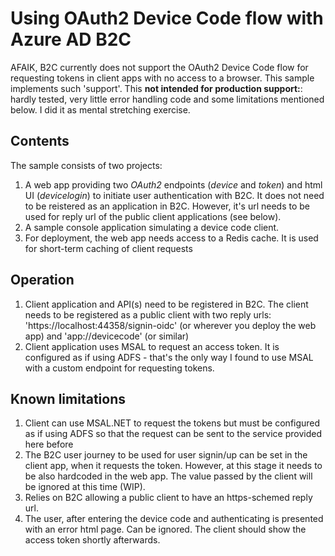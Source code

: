 # Using OAuth2 Device Code flow with Azure AD B2C
AFAIK, B2C currently does not support the OAuth2 Device Code flow for requesting tokens in client apps with no access to a browser.
This sample implements such 'support'. This **not intended for production support:**: 
hardly tested, very little error handling code and some limitations mentioned below. I did it as mental
stretching exercise.

## Contents

The sample consists of two projects:
1. A web app providing two *OAuth2* endpoints (*device* and *token*) and html UI (*devicelogin*) to initiate user authentication with B2C. It does not need to be
reistered as an application in B2C. However, it's url needs to be used for reply url of the public client applications (see below).
2. A sample console application simulating a device code client.
3. For deployment, the web app needs access to a Redis cache. It is used for short-term caching of client requests

## Operation

1. Client application and API(s) need to be registered in B2C. The client needs to be registered as a public client with 
two reply urls: 'https://localhost:44358/signin-oidc' (or wherever you deploy the web app) and 'app://devicecode' (or similar) 
2. Client application uses MSAL to request an access token. It is configured as if using ADFS - that's the only way I found to use MSAL
with a custom endpoint for requesting tokens.

## Known limitations

1. Client can use MSAL.NET to request the tokens but must be configured as if using ADFS so that the request can be sent 
to the service provided here before 
2. The B2C user journey to be used for user signin/up can be set in the client app, when it requests the token. However, 
at this stage it needs to be also hardcoded in the web app. The value passed by the client will be ignored at this time (WIP).
2. Relies on B2C allowing a public client to have an https-schemed reply url.
4. The user, after entering the device code and authenticating is presented with an error html page. Can be ignored. The client should show the
access token shortly afterwards.
